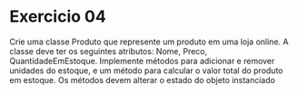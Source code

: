 # Exercicio 04
Crie uma classe Produto que represente um produto em uma loja online.
A classe deve ter os seguintes atributos: Nome, Preco, QuantidadeEmEstoque.
Implemente métodos para adicionar e remover unidades do estoque, e um método para calcular o valor total do produto em estoque.
Os métodos devem alterar o estado do objeto instanciado